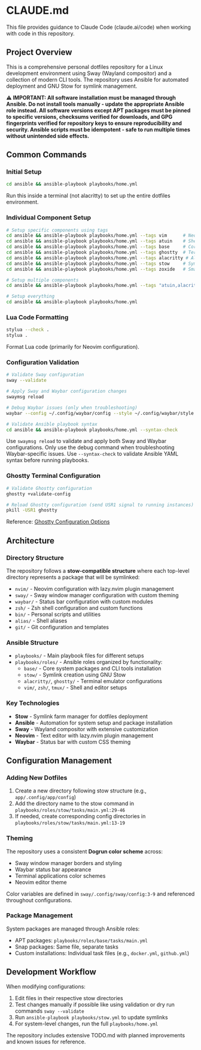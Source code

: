 # CLAUDE.md

This file provides guidance to Claude Code (claude.ai/code) when working with code in this repository.

## Project Overview

This is a comprehensive personal dotfiles repository for a Linux development environment using Sway (Wayland compositor) and a collection of modern CLI tools. The repository uses Ansible for automated deployment and GNU Stow for symlink management.

**⚠️ IMPORTANT: All software installation must be managed through Ansible. Do not install tools manually - update the appropriate Ansible role instead. All software versions except APT packages must be pinned to specific versions, checksums verified for downloads, and GPG fingerprints verified for repository keys to ensure reproducibility and security. Ansible scripts must be idempotent - safe to run multiple times without unintended side effects.**

## Common Commands

### Initial Setup
```sh
cd ansible && ansible-playbook playbooks/home.yml
```
Run this inside a terminal (not alacritty) to set up the entire dotfiles environment.

### Individual Component Setup
```sh
# Setup specific components using tags
cd ansible && ansible-playbook playbooks/home.yml --tags vim      # Neovim configuration
cd ansible && ansible-playbook playbooks/home.yml --tags atuin    # Shell history sync
cd ansible && ansible-playbook playbooks/home.yml --tags base     # Core packages (includes yazi)
cd ansible && ansible-playbook playbooks/home.yml --tags ghostty  # Terminal emulator
cd ansible && ansible-playbook playbooks/home.yml --tags alacritty # Alternative terminal
cd ansible && ansible-playbook playbooks/home.yml --tags stow     # Symlink management
cd ansible && ansible-playbook playbooks/home.yml --tags zoxide   # Smart directory navigation

# Setup multiple components
cd ansible && ansible-playbook playbooks/home.yml --tags "atuin,alacritty,zoxide"

# Setup everything
cd ansible && ansible-playbook playbooks/home.yml
```

### Lua Code Formatting
```sh
stylua --check .
stylua .
```
Format Lua code (primarily for Neovim configuration).

### Configuration Validation
```sh
# Validate Sway configuration
sway --validate

# Apply Sway and Waybar configuration changes
swaymsg reload

# Debug Waybar issues (only when troubleshooting)
waybar --config ~/.config/waybar/config --style ~/.config/waybar/style.css --log-level debug

# Validate Ansible playbook syntax
cd ansible && ansible-playbook playbooks/home.yml --syntax-check
```
Use `swaymsg reload` to validate and apply both Sway and Waybar configurations. Only use the debug command when troubleshooting Waybar-specific issues. Use `--syntax-check` to validate Ansible YAML syntax before running playbooks.

### Ghostty Terminal Configuration
```sh
# Validate Ghostty configuration
ghostty +validate-config

# Reload Ghostty configuration (send USR1 signal to running instances)
pkill -USR1 ghostty
```
Reference: [Ghostty Configuration Options](https://ghostty.org/docs/config/reference)

## Architecture

### Directory Structure
The repository follows a **stow-compatible structure** where each top-level directory represents a package that will be symlinked:

* `nvim/` - Neovim configuration with lazy.nvim plugin management
* `sway/` - Sway window manager configuration with custom theming
* `waybar/` - Status bar configuration with custom modules
* `zsh/` - Zsh shell configuration and custom functions
* `bin/` - Personal scripts and utilities
* `alias/` - Shell aliases
* `git/` - Git configuration and templates

### Ansible Structure
* `playbooks/` - Main playbook files for different setups
* `playbooks/roles/` - Ansible roles organized by functionality:
  * `base/` - Core system packages and CLI tools installation
  * `stow/` - Symlink creation using GNU Stow
  * `alacritty/`, `ghostty/` - Terminal emulator configurations
  * `vim/`, `zsh/`, `tmux/` - Shell and editor setups

### Key Technologies
* **Stow** - Symlink farm manager for dotfiles deployment
* **Ansible** - Automation for system setup and package installation
* **Sway** - Wayland compositor with extensive customization
* **Neovim** - Text editor with lazy.nvim plugin management
* **Waybar** - Status bar with custom CSS theming

## Configuration Management

### Adding New Dotfiles
1. Create a new directory following stow structure (e.g., `app/.config/app/config`)
2. Add the directory name to the stow command in `playbooks/roles/stow/tasks/main.yml:29-46`
3. If needed, create corresponding config directories in `playbooks/roles/stow/tasks/main.yml:13-19`

### Theming
The repository uses a consistent **Dogrun color scheme** across:
* Sway window manager borders and styling
* Waybar status bar appearance
* Terminal applications color schemes
* Neovim editor theme

Color variables are defined in `sway/.config/sway/config:3-9` and referenced throughout configurations.

### Package Management
System packages are managed through Ansible roles:
* APT packages: `playbooks/roles/base/tasks/main.yml`
* Snap packages: Same file, separate tasks
* Custom installations: Individual task files (e.g., `docker.yml`, `github.yml`)

## Development Workflow

When modifying configurations:
1. Edit files in their respective stow directories
2. Test changes manually if possible like using validation or dry run commands `sway --validate`
3. Run `ansible-playbook playbooks/stow.yml` to update symlinks
4. For system-level changes, run the full `playbooks/home.yml`

The repository includes extensive TODO.md with planned improvements and known issues for reference.
